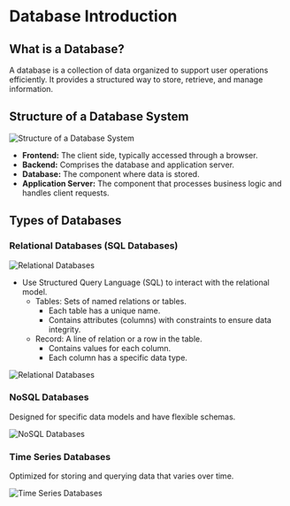 # Database Introduction

## What is a Database?

A database is a collection of data organized to support user operations efficiently. 
It provides a structured way to store, retrieve, and manage information.

## Structure of a Database System

![Structure of a Database System](https://sourcebae.com/blog/wp-content/uploads/2023/09/0_lbtSAeYRtmUMAWeY.png)

- **Frontend:** The client side, typically accessed through a browser.
- **Backend:**  Comprises the database and application server.
- **Database:** The component where data is stored.
- **Application Server:** The component that processes business logic and handles client requests.
  
## Types of Databases

### Relational Databases (SQL Databases)

![Relational Databases](https://www.pragimtech.com/blog/contribute/article_images/2220211210231003/what-is-a-relational-database.jpg)

- Use Structured Query Language (SQL) to interact with the relational model.
  - Tables: Sets of named relations or tables.
    - Each table has a unique name.
    - Contains attributes (columns) with constraints to ensure data integrity.
  - Record: A line of relation or a row in the table.
    - Contains values for each column.
    - Each column has a specific data type.
  
![Relational Databases](https://www.pragimtech.com/blog/contribute/article_images/2220211210231003/what-is-a-database.jpg)
  
### NoSQL Databases

Designed for specific data models and have flexible schemas.

![NoSQL Databases](https://images.datacamp.com/image/upload/v1656083462/No_SQL_Databases_Explained_1_ace7d34fdf.png)

### Time Series Databases

Optimized for storing and querying data that varies over time.

![Time Series Databases](https://webimages.mongodb.com/_com_assets/cms/l2umjjqkpjkq5o7yx-image1.png?auto=format%252Ccompress)